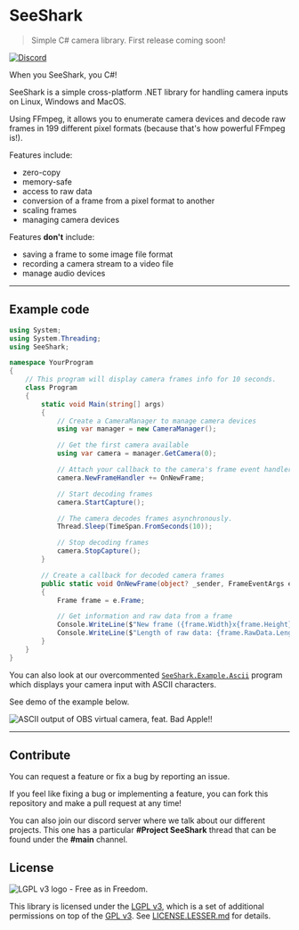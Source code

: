 # SeeShark

> Simple C# camera library. First release coming soon!

[![Discord](https://img.shields.io/discord/871618277258960896?color=7289DA&label=%20&logo=discord&logoColor=white)](https://discord.gg/Tz96ZdKjSA)

When you SeeShark, you C#!

SeeShark is a simple cross-platform .NET library for handling camera inputs on Linux, Windows and MacOS.

Using FFmpeg, it allows you to enumerate camera devices and decode raw frames in 199 different pixel formats (because that's how powerful FFmpeg is!).

Features include:
- zero-copy
- memory-safe
- access to raw data
- conversion of a frame from a pixel format to another
- scaling frames
- managing camera devices

Features **don't** include:
- saving a frame to some image file format
- recording a camera stream to a video file
- manage audio devices

***

## Example code

```cs
using System;
using System.Threading;
using SeeShark;

namespace YourProgram
{
    // This program will display camera frames info for 10 seconds.
    class Program
    {
        static void Main(string[] args)
        {
            // Create a CameraManager to manage camera devices
            using var manager = new CameraManager();

            // Get the first camera available
            using var camera = manager.GetCamera(0);

            // Attach your callback to the camera's frame event handler
            camera.NewFrameHandler += OnNewFrame;

            // Start decoding frames
            camera.StartCapture();

            // The camera decodes frames asynchronously.
            Thread.Sleep(TimeSpan.FromSeconds(10));

            // Stop decoding frames
            camera.StopCapture();
        }

        // Create a callback for decoded camera frames
        public static void OnNewFrame(object? _sender, FrameEventArgs e)
        {
            Frame frame = e.Frame;

            // Get information and raw data from a frame
            Console.WriteLine($"New frame ({frame.Width}x{frame.Height} | {frame.PixelFormat})");
            Console.WriteLine($"Length of raw data: {frame.RawData.Length} bytes");
        }
    }
}

```

You can also look at our overcommented [`SeeShark.Example.Ascii`](./SeeShark.Example.Ascii/) program which displays your camera input with ASCII characters.

See demo of the example below.

![ASCII output of OBS virtual camera, feat. Bad Apple!!](https://cdn.discordapp.com/attachments/893505802004992100/912332261293166602/SeeShark-demo.gif)

***

## Contribute

You can request a feature or fix a bug by reporting an issue.

If you feel like fixing a bug or implementing a feature, you can fork this repository and make a pull request at any time!

You can also join our discord server where we talk about our different projects.
This one has a particular **#Project SeeShark** thread that can be found under the **#main** channel.

## License

![LGPL v3 logo - Free as in Freedom.](https://www.gnu.org/graphics/lgplv3-with-text-154x68.png)

This library is licensed under the [LGPL v3](https://www.gnu.org/licenses/lgpl-3.0.html), which is a set of additional permissions on top of the [GPL v3](https://www.gnu.org/licenses/gpl-3.0.html).
See [LICENSE.LESSER.md](LICENSE.LESSER.md) for details.
